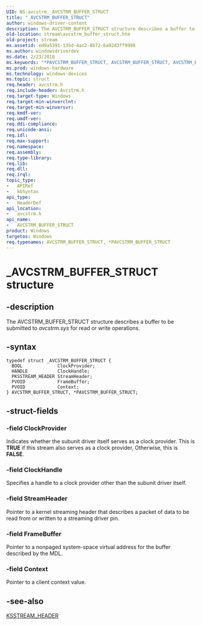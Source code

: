 ```yaml
---
UID: NS:avcstrm._AVCSTRM_BUFFER_STRUCT
title: "_AVCSTRM_BUFFER_STRUCT"
author: windows-driver-content
description: The AVCSTRM_BUFFER_STRUCT structure describes a buffer to be submitted to avcstrm.sys for read or write operations.
old-location: stream\avcstrm_buffer_struct.htm
old-project: stream
ms.assetid: ed9a5391-135d-4ac2-8b72-6a92d3ff9998
ms.author: windowsdriverdev
ms.date: 2/23/2018
ms.keywords: "*PAVCSTRM_BUFFER_STRUCT, AVCSTRM_BUFFER_STRUCT, AVCSTRM_BUFFER_STRUCT structure [Streaming Media Devices], PAVCSTRM_BUFFER_STRUCT, PAVCSTRM_BUFFER_STRUCT structure pointer [Streaming Media Devices], _AVCSTRM_BUFFER_STRUCT, avcsref_9cec2cfb-d187-4349-b443-894f881f5108.xml, avcstrm/AVCSTRM_BUFFER_STRUCT, avcstrm/PAVCSTRM_BUFFER_STRUCT, stream.avcstrm_buffer_struct"
ms.prod: windows-hardware
ms.technology: windows-devices
ms.topic: struct
req.header: avcstrm.h
req.include-header: Avcstrm.h
req.target-type: Windows
req.target-min-winverclnt: 
req.target-min-winversvr: 
req.kmdf-ver: 
req.umdf-ver: 
req.ddi-compliance: 
req.unicode-ansi: 
req.idl: 
req.max-support: 
req.namespace: 
req.assembly: 
req.type-library: 
req.lib: 
req.dll: 
req.irql: 
topic_type:
-	APIRef
-	kbSyntax
api_type:
-	HeaderDef
api_location:
-	avcstrm.h
api_name:
-	AVCSTRM_BUFFER_STRUCT
product: Windows
targetos: Windows
req.typenames: AVCSTRM_BUFFER_STRUCT, *PAVCSTRM_BUFFER_STRUCT
---
```


# _AVCSTRM_BUFFER_STRUCT structure


## -description


The AVCSTRM_BUFFER_STRUCT structure describes a buffer to be submitted to <i>avcstrm.sys</i> for read or write operations.


## -syntax


````
typedef struct _AVCSTRM_BUFFER_STRUCT {
  BOOL             ClockProvider;
  HANDLE           ClockHandle;
  PKSSTREAM_HEADER StreamHeader;
  PVOID            FrameBuffer;
  PVOID            Context;
} AVCSTRM_BUFFER_STRUCT, *PAVCSTRM_BUFFER_STRUCT;
````


## -struct-fields




### -field ClockProvider

Indicates whether the subunit driver itself serves as a clock provider. This is <b>TRUE</b> if this stream also serves as a clock provider, Otherwise, this is <b>FALSE</b>.


### -field ClockHandle

Specifies a handle to a clock provider other than the subunit driver itself.


### -field StreamHeader

Pointer to a kernel streaming header that describes a packet of data to be read from or written to a streaming driver pin.


### -field FrameBuffer

Pointer to a nonpaged system-space virtual address for the buffer described by the MDL.


### -field Context

Pointer to a client context value.


## -see-also

<a href="..\ks\ns-ks-ksstream_header.md">KSSTREAM_HEADER</a>



 

 


